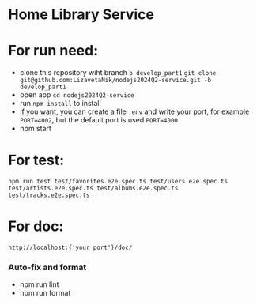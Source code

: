 # Home Library Service

# For run need:

- clone this repository wiht branch `b develop_part1`
  `git clone git@github.com:LizavetaNik/nodejs2024Q2-service.git -b develop_part1`
- open app `cd nodejs2024Q2-service`
- run `npm install` to install
- if you want, you can create a file `.env` and write your port, for example `PORT=4002`,
  but the default port is used `PORT=4000`
- npm start

# For test:

`npm run test test/favorites.e2e.spec.ts test/users.e2e.spec.ts test/artists.e2e.spec.ts test/albums.e2e.spec.ts test/tracks.e2e.spec.ts`

# For doc:

`http://localhost:{'your port'}/doc/`

### Auto-fix and format

- npm run lint
- npm run format
